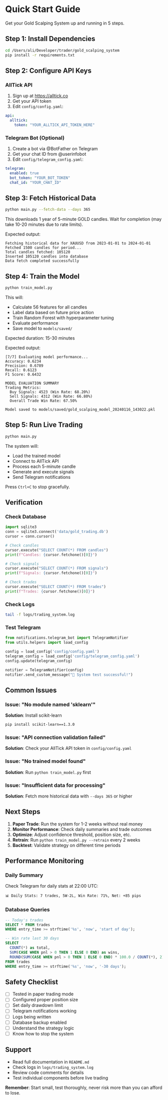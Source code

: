 # Quick Start Guide

Get your Gold Scalping System up and running in 5 steps.

## Step 1: Install Dependencies

```bash
cd /Users/ali/Developer/trader/gold_scalping_system
pip install -r requirements.txt
```

## Step 2: Configure API Keys

### AllTick API
1. Sign up at https://alltick.co
2. Get your API token
3. Edit `config/config.yaml`:
```yaml
api:
  alltick:
    token: "YOUR_ALLTICK_API_TOKEN_HERE"
```

### Telegram Bot (Optional)
1. Create a bot via @BotFather on Telegram
2. Get your chat ID from @userinfobot
3. Edit `config/telegram_config.yaml`:
```yaml
telegram:
  enabled: true
  bot_token: "YOUR_BOT_TOKEN"
  chat_id: "YOUR_CHAT_ID"
```

## Step 3: Fetch Historical Data

```bash
python main.py --fetch-data --days 365
```

This downloads 1 year of 5-minute GOLD candles. Wait for completion (may take 10-20 minutes due to rate limits).

Expected output:
```
Fetching historical data for XAUUSD from 2023-01-01 to 2024-01-01
Fetched 1500 candles for period...
Total candles fetched: 105120
Inserted 105120 candles into database
Data fetch completed successfully
```

## Step 4: Train the Model

```bash
python train_model.py
```

This will:
- Calculate 56 features for all candles
- Label data based on future price action
- Train Random Forest with hyperparameter tuning
- Evaluate performance
- Save model to `models/saved/`

Expected duration: 15-30 minutes

Expected output:
```
[7/7] Evaluating model performance...
Accuracy: 0.6234
Precision: 0.6789
Recall: 0.6123
F1 Score: 0.6432

MODEL EVALUATION SUMMARY
Trading Metrics:
  Buy Signals: 4523 (Win Rate: 68.20%)
  Sell Signals: 4312 (Win Rate: 66.80%)
  Overall Trade Win Rate: 67.50%

Model saved to models/saved/gold_scalping_model_20240116_143022.pkl
```

## Step 5: Run Live Trading

```bash
python main.py
```

The system will:
- Load the trained model
- Connect to AllTick API
- Process each 5-minute candle
- Generate and execute signals
- Send Telegram notifications

Press `Ctrl+C` to stop gracefully.

## Verification

### Check Database
```python
import sqlite3
conn = sqlite3.connect('data/gold_trading.db')
cursor = conn.cursor()

# Check candles
cursor.execute("SELECT COUNT(*) FROM candles")
print(f"Candles: {cursor.fetchone()[0]}")

# Check signals
cursor.execute("SELECT COUNT(*) FROM signals")
print(f"Signals: {cursor.fetchone()[0]}")

# Check trades
cursor.execute("SELECT COUNT(*) FROM trades")
print(f"Trades: {cursor.fetchone()[0]}")
```

### Check Logs
```bash
tail -f logs/trading_system.log
```

### Test Telegram
```python
from notifications.telegram_bot import TelegramNotifier
from utils.helpers import load_config

config = load_config('config/config.yaml')
telegram_config = load_config('config/telegram_config.yaml')
config.update(telegram_config)

notifier = TelegramNotifier(config)
notifier.send_custom_message("🎉 System test successful!")
```

## Common Issues

### Issue: "No module named 'sklearn'"
**Solution**: Install scikit-learn
```bash
pip install scikit-learn==1.3.0
```

### Issue: "API connection validation failed"
**Solution**: Check your AllTick API token in `config/config.yaml`

### Issue: "No trained model found"
**Solution**: Run `python train_model.py` first

### Issue: "Insufficient data for processing"
**Solution**: Fetch more historical data with `--days 365` or higher

## Next Steps

1. **Paper Trade**: Run the system for 1-2 weeks without real money
2. **Monitor Performance**: Check daily summaries and trade outcomes
3. **Optimize**: Adjust confidence threshold, position size, etc.
4. **Retrain**: Run `python train_model.py --retrain` every 2 weeks
5. **Backtest**: Validate strategy on different time periods

## Performance Monitoring

### Daily Summary
Check Telegram for daily stats at 22:00 UTC:
```
📊 Daily Stats: 7 trades, 5W-2L, Win Rate: 71%, Net: +85 pips
```

### Database Queries
```sql
-- Today's trades
SELECT * FROM trades 
WHERE entry_time >= strftime('%s', 'now', 'start of day');

-- Win rate last 30 days
SELECT 
  COUNT(*) as total,
  SUM(CASE WHEN pnl > 0 THEN 1 ELSE 0 END) as wins,
  ROUND(SUM(CASE WHEN pnl > 0 THEN 1 ELSE 0 END) * 100.0 / COUNT(*), 2) as win_rate
FROM trades
WHERE entry_time >= strftime('%s', 'now', '-30 days');
```

## Safety Checklist

- [ ] Tested in paper trading mode
- [ ] Configured proper position size
- [ ] Set daily drawdown limit
- [ ] Telegram notifications working
- [ ] Logs being written
- [ ] Database backup enabled
- [ ] Understand the strategy logic
- [ ] Know how to stop the system

## Support

- Read full documentation in `README.md`
- Check logs in `logs/trading_system.log`
- Review code comments for details
- Test individual components before live trading

**Remember**: Start small, test thoroughly, never risk more than you can afford to lose.
